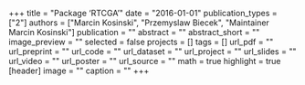 +++
title = "Package ‘RTCGA’"
date = "2016-01-01"
publication_types = ["2"]
authors = ["Marcin Kosinski", "Przemyslaw Biecek", "Maintainer Marcin Kosinski"]
publication = ""
abstract = ""
abstract_short = ""
image_preview = ""
selected = false
projects = []
tags = []
url_pdf = ""
url_preprint = ""
url_code = ""
url_dataset = ""
url_project = ""
url_slides = ""
url_video = ""
url_poster = ""
url_source = ""
math = true
highlight = true
[header]
image = ""
caption = ""
+++
